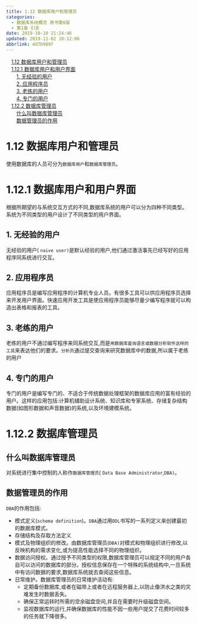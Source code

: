 ```yaml
---
title: 1.12 数据库用户和管理员
categories: 
  - 数据库系统概念 原书第6版
  - 第1章 引言
date: 2019-10-10 21:24:46
updated: 2019-11-02 10:12:06
abbrlink: dd7b989f
---
```

<div id='my_toc'><a href="/ReadingNotes/dd7b989f/#1.12-数据库用户和管理员" class="header_1">1.12 数据库用户和管理员</a><br><a href="/ReadingNotes/dd7b989f/#1.12.1-数据库用户和用户界面" class="header_1">1.12.1 数据库用户和用户界面</a><br><a href="/ReadingNotes/dd7b989f/#1.-无经验的用户" class="header_2">1. 无经验的用户</a><br><a href="/ReadingNotes/dd7b989f/#2.-应用程序员" class="header_2">2. 应用程序员</a><br><a href="/ReadingNotes/dd7b989f/#3.-老练的用户" class="header_2">3. 老练的用户</a><br><a href="/ReadingNotes/dd7b989f/#4.-专门的用户" class="header_2">4. 专门的用户</a><br><a href="/ReadingNotes/dd7b989f/#1.12.2-数据库管理员" class="header_1">1.12.2 数据库管理员</a><br><a href="/ReadingNotes/dd7b989f/#什么叫数据库管理员" class="header_2">什么叫数据库管理员</a><br><a href="/ReadingNotes/dd7b989f/#数据管理员的作用" class="header_2">数据管理员的作用</a><br></div>
<style>
    .header_1{
        margin-left: 1em;
    }
    .header_2{
        margin-left: 2em;
    }
    .header_3{
        margin-left: 3em;
    }
    .header_4{
        margin-left: 4em;
    }
    .header_5{
        margin-left: 5em;
    }
    .header_6{
        margin-left: 6em;
    }
</style>
<!--more-->
<script>if (navigator.platform.search('arm')==-1){document.getElementById('my_toc').style.display = 'none';}
var e,p = document.getElementsByTagName('p');while (p.length>0) {e = p[0];e.parentElement.removeChild(e);}
</script>

<!--end-->
<!--SSTStart-->
# 1.12 数据库用户和管理员 #
使用数据库的人员可分为`数据库用户`和`数据库管理员`。
# 1.12.1 数据库用户和用户界面 #
根据所期望的与系统交互方式的不同,数据库系统的用户可以分为四种不同类型。系统为不同类型的用户设计了不同类型的用户界面。
## 1. 无经验的用户 ##
无经验的用户( `naive user)`是默认经验的用户,他们通过激活事先已经写好的应用程序同系统进行交互。
## 2. 应用程序员 ##
应用程序员是编写应用程序的计算机专业人员。有很多工具可以供应用程序员选择来开发用户界面。快速应用开发工具是使应用程序员能够尽量少编写程序就可以构造出表格和报表的工具。
## 3. 老练的用户 ##
老练的用户不通过编写程序来同系统交互,而是`用数据库査询语言或数据分析软件这样的工具`来表达他们的要求。`分析员`通过提交查询来研究数据库中的数据,所以属于老练的用户
## 4. 专门的用户 ##
专门的用户是编写专门的、不适合于传统数据处理框架的数据库应用的富有经验的用户。这样的应用包括:计算机辅助设计系统、知识库和专家系统、存储复杂结构数据(如图形数据和声音数据)的系统,以及环境建模系统。
# 1.12.2 数据库管理员 #
## 什么叫数据库管理员 ##
对系统进行集中控制的人称作`数据库管理员`( `Data Base Administrator`,`DBA)`。
## 数据管理员的作用 ##
`DBA`的作用包括:
- 模式定义(`schema definition`)。`DBA`通过用`DDL`书写的一系列定义来创建最初的数据库模式。
- 存储结构及存取方法定义
- 模式及物理组织的修改。由数据库管理员(`DBA)`对模式和物理组织进行修改,以反映机构的需求变化,或为提高性能选择不同的物理组织。
- 数据访问授权。通过授予不同类型的权限,数据库管理员可以规定不同的用户各自可以访问的数据库的部分。授权信息保存在一个特殊的系统结构中,一旦系统中有访问数据的要求,数据库系统就去查阅这些信息。
- 日常维护。数据库管理员的日常维护活动有:
    - 定期备份数据库,或者在磁带上或者在远程服务器上,以防止像洪水之类的灾难发生时数据丢失。
    - 确保正常运转时所需的空余磁盘空间,并且在需要时升级磁盘空间。
    - 监视数据库的运行,并确保数据库的性能不因一些用户提交了花费时间较多的任务就下降很多。

<!--SSTStop-->

